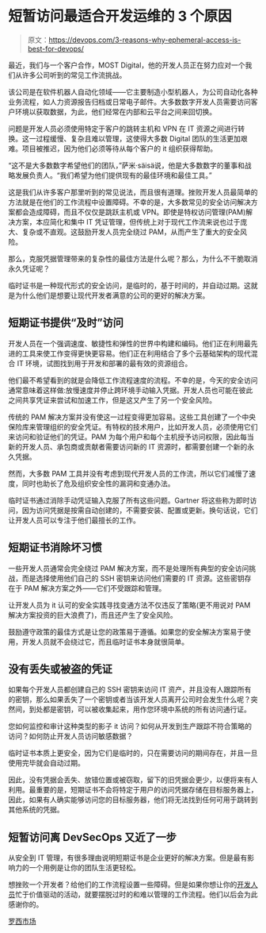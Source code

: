 # 短暂访问最适合开发运维的 3 个原因

> 原文：<https://devops.com/3-reasons-why-ephemeral-access-is-best-for-devops/>

最近，我们与一个客户合作，MOST Digital，他的开发人员正在努力应对一个我们从许多公司听到的常见工作流挑战。

该公司是在软件机器人自动化领域——它主要制造小型机器人，为公司自动化各种业务流程，如人力资源报告归档或日常电子邮件。大多数数字开发人员需要访问客户环境以获取数据，为此，他们经常在内部和云平台之间来回切换。

问题是开发人员必须使用特定于客户的跳转主机和 VPN 在 IT 资源之间进行转换。这一过程缓慢、复杂且难以管理，这使得大多数 Digital 团队的生活更加艰难。项目被推迟，因为他们必须等待从每个客户的 it 组织获得帮助。

“这不是大多数数字希望他们的团队，”萨米·säisä说，他是大多数数字的董事和战略发展负责人。“我们希望为他们提供现有的最佳环境和最佳工具。”

这是我们从许多客户那里听到的常见说法，而且很有道理。挫败开发人员最简单的方法就是在他们的工作流程中设置障碍。不幸的是，大多数常见的安全访问解决方案都会造成障碍，而且不仅仅是跳跃主机或 VPN。即使是特权访问管理(PAM)解决方案，本应简化和集中 IT 凭证管理，但传统上对于现代工作流来说也过于庞大、复杂或不直观。这鼓励开发人员完全绕过 PAM，从而产生了重大的安全风险。

那么，克服凭据管理带来的复杂性的最佳方法是什么呢？那么，为什么不干脆取消永久凭证呢？

临时证书是一种现代形式的安全访问，是临时的，基于时间的，并自动过期。这就是为什么他们是想要让现代开发者满意的公司的更好的解决方案。

## **短期证书提供“及时”访问**

开发人员在一个强调速度、敏捷性和弹性的世界中构建和编码。他们正在利用最先进的工具来使工作变得更快更容易。他们正在利用结合了多个云基础架构的现代混合 IT 环境，试图找到用于开发和部署的最有效的资源组合。

他们最不希望看到的就是会降低工作流程速度的流程。不幸的是，今天的安全访问通常意味着这样做:放慢速度并停止跨环境手动输入凭据。开发人员也可能在彼此之间共享凭证来尝试和加速工作，但是这又产生了另一个安全风险。

传统的 PAM 解决方案并没有使这一过程变得更加容易。这些工具创建了一个中央保险库来管理组织的安全凭证。有特权的技术用户，比如开发人员，必须使用它们来访问和验证他们的凭证。PAM 为每个用户和每个主机授予访问权限，因此每当新的开发人员、承包商或贡献者需要访问新的 IT 资源时，都需要创建一个新的永久凭据。

然而，大多数 PAM 工具并没有考虑到现代开发人员的工作流，所以它们减慢了速度，同时也助长了危及组织安全性的漏洞和变通办法。

临时证书通过消除手动凭证输入克服了所有这些问题。Gartner 将这些称为即时访问，因为访问凭据是按需自动创建的，不需要安装、配置或更新。换句话说，它们让开发人员可以专注于他们最擅长的工作。

## **短期证书消除坏习惯**

一些开发人员通常会完全绕过 PAM 解决方案，而不是处理所有典型的安全访问挑战，而是选择使用他们自己的 SSH 密钥来访问他们需要的 IT 资源。这些密钥存在于 PAM 解决方案之外——它们不受跟踪和管理。

让开发人员为 it 认可的安全实践寻找变通方法不仅违反了策略(更不用说对 PAM 解决方案投资的巨大浪费了)，而且还产生了安全风险。

鼓励遵守政策的最佳方式是让您的政策易于遵循。如果您的安全解决方案易于使用，开发人员就不会绕过它，而且临时证书本身就很简单。

## **没有丢失或被盗的凭证**

如果每个开发人员都创建自己的 SSH 密钥来访问 IT 资产，并且没有人跟踪所有的密钥，那么如果丢失了一个密钥或者当该开发人员离开公司时会发生什么呢？突然间，到处都是密钥，可以被收集起来，用作您环境中系统的所有访问通行证。

您如何监控和审计这种类型的影子 it 访问？如何从开发到生产跟踪不符合策略的访问？如何防止开发人员访问敏感数据？

临时证书本质上更安全，因为它们是临时的，只在需要访问的期间存在，并且一旦使用完毕就会自动过期。

因此，没有凭据会丢失、放错位置或被窃取，留下的旧凭据会更少，以便将来有人利用。最重要的是，短期证书不会将特定于用户的访问凭据存储在目标服务器上，因此，如果有人确实能够访问您的目标服务器，他们将无法找到任何可用于跳转到其他系统的凭据。

## **短暂访问离 DevSecOps 又近了一步**

从安全到 IT 管理，有很多理由说明短期证书是企业更好的解决方案。但是最有影响力的一个用例是让你的团队生活更轻松。

想挫败一个开发者？给他们的工作流程设置一些障碍。但是如果你想让你的[开发人员](https://devops.com/a-golden-age-for-developers/)忙于价值驱动的活动，就要摆脱过时的和难以管理的工作流程。他们以后会为此感谢你的。

[罗西市场](https://devops.com/author/markku-rossi/)